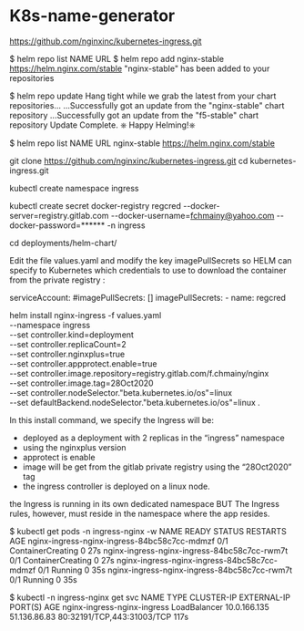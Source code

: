 # K8s-name-generator

https://github.com/nginxinc/kubernetes-ingress.git

$ helm repo list
NAME     	URL
$ helm repo add nginx-stable https://helm.nginx.com/stable
"nginx-stable" has been added to your repositories

$ helm repo update
Hang tight while we grab the latest from your chart repositories...
...Successfully got an update from the "nginx-stable" chart repository
...Successfully got an update from the "f5-stable" chart repository
Update Complete. ⎈ Happy Helming!⎈

$ helm repo list
NAME        	URL
nginx-stable	https://helm.nginx.com/stable

git clone https://github.com/nginxinc/kubernetes-ingress.git
cd kubernetes-ingress.git

kubectl create namespace ingress

kubectl create secret docker-registry regcred --docker-server=registry.gitlab.com --docker-username=fchmainy@yahoo.com --docker-password=****** -n ingress

cd deployments/helm-chart/

Edit the file values.yaml and modify the key imagePullSecrets so HELM can specify to Kubernetes which credentials to use to download the container from the private registry :

  serviceAccount:
    #imagePullSecrets: []
    imagePullSecrets:
       - name: regcred

helm install nginx-ingress -f values.yaml \
--namespace ingress  \
--set controller.kind=deployment \
--set controller.replicaCount=2 \
--set controller.nginxplus=true \
--set controller.appprotect.enable=true \
--set controller.image.repository=registry.gitlab.com/f.chmainy/nginx \
--set controller.image.tag=28Oct2020 \
--set controller.nodeSelector."beta\.kubernetes\.io/os"=linux \
--set defaultBackend.nodeSelector."beta\.kubernetes\.io/os"=linux .


In this install command, we specify the Ingress will be:
- deployed as a deployment with 2 replicas in the “ingress” namespace
- using the nginxplus version
- approtect is enable
- image will be get from the gitlab private registry using the “28Oct2020” tag
- the ingress controller is deployed on a linux node.

the Ingress is running in its own dedicated namespace BUT The Ingress rules, however, must reside in the namespace where the app resides.

$ kubectl get pods -n ingress-nginx -w
NAME                                           READY   STATUS              RESTARTS   AGE
nginx-ingress-nginx-ingress-84bc58c7cc-mdmzf   0/1     ContainerCreating   0          27s
nginx-ingress-nginx-ingress-84bc58c7cc-rwm7t   0/1     ContainerCreating   0          27s
nginx-ingress-nginx-ingress-84bc58c7cc-mdmzf   0/1     Running             0          35s
nginx-ingress-nginx-ingress-84bc58c7cc-rwm7t   0/1     Running             0          35s

$ kubectl -n ingress-nginx get svc
NAME                          TYPE           CLUSTER-IP     EXTERNAL-IP    PORT(S)                      AGE
nginx-ingress-nginx-ingress   LoadBalancer   10.0.166.135   51.136.86.83   80:32191/TCP,443:31003/TCP   117s




